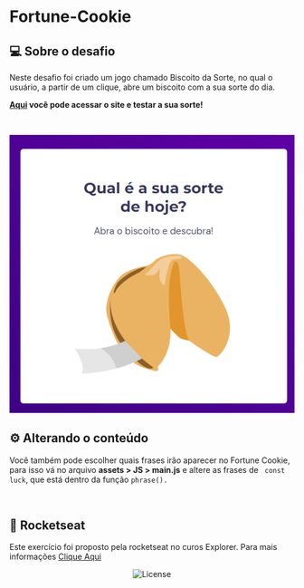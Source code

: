 # Fortune-Cookie

## 💻 Sobre o desafio

<p>Neste desafio foi criado um jogo chamado Biscoito da Sorte, no qual o usuário, a partir de um clique, abre um biscoito com a sua sorte do dia.</p>

<p><strong><a href="https://pedro-jelev.github.io/Fortune-Cookie/">Aqui</a> você pode acessar o site e testar a sua sorte!</strong></p>

<br>

<p>
  <img alt="page" src=".github/Fortune-Cookie.png">
</p>

## ⚙️ Alterando o conteúdo
<p>Você também pode escolher quais frases irão aparecer no Fortune Cookie, para isso vá no arquivo <strong>assets > JS > main.js</strong> e altere as frases de <code> const luck</code>, que está dentro da função <code>phrase().</code></p>

<br>

## 🚀 Rocketseat

<p>Este exercício foi proposto pela rocketseat no curos Explorer. Para mais informações <a href="https://www.rocketseat.com.br">Clique Aqui</a></p>

<p align="center">
  <img alt="License" src="https://img.shields.io/static/v1?label=license&message=MIT&color=49AA26&labelColor=000000">
</p>
